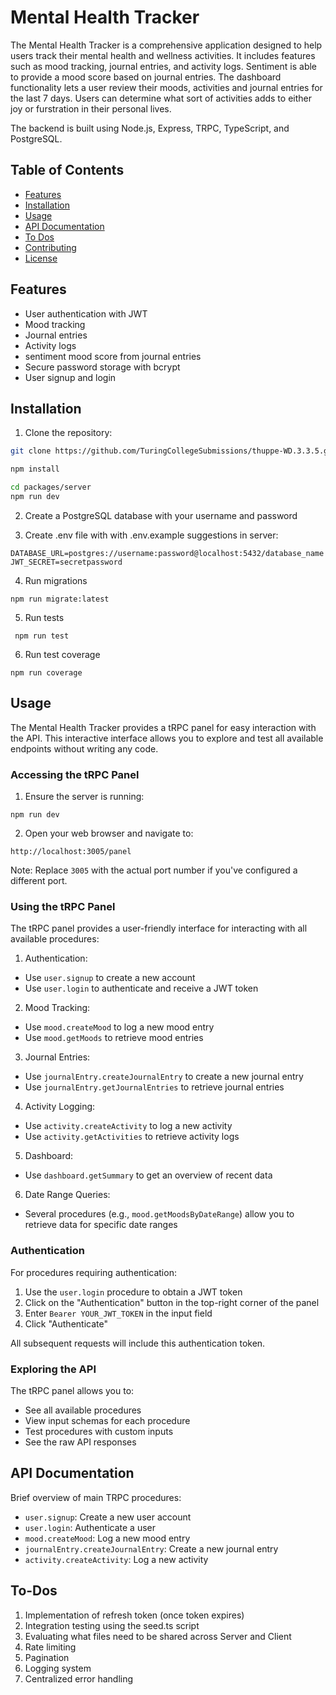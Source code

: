 # Mental Health Tracker

The Mental Health Tracker is a comprehensive application designed to help users track their mental health and wellness activities. It includes features such as mood tracking, journal entries, and activity logs. Sentiment is able to provide a mood score based on journal entries. The dashboard functionality lets a user review their moods, activities and journal entries for the last 7 days.
Users can determine what sort of activities adds to either joy or furstration in their personal lives.

The backend is built using Node.js, Express, TRPC, TypeScript, and PostgreSQL.

## Table of Contents

- [Features](#features)
- [Installation](#installation)
- [Usage](#usage)
- [API Documentation](#api-documentation)
- [To Dos](#to-dos)
- [Contributing](#contributing)
- [License](#license)

## Features

- User authentication with JWT
- Mood tracking
- Journal entries
- Activity logs
- sentiment mood score from journal entries
- Secure password storage with bcrypt
- User signup and login

## Installation

1. Clone the repository:

```bash
git clone https://github.com/TuringCollegeSubmissions/thuppe-WD.3.3.5.git

npm install

cd packages/server
npm run dev
```

2. Create a PostgreSQL database with your username and password

3. Create .env file with with .env.example suggestions in server:
```
DATABASE_URL=postgres://username:password@localhost:5432/database_name
JWT_SECRET=secretpassword
```

4. Run migrations
```
npm run migrate:latest
```

5. Run tests
```
 npm run test
```

6. Run test coverage
```
npm run coverage
```
## Usage

The Mental Health Tracker provides a tRPC panel for easy interaction with the API. This interactive interface allows you to explore and test all available endpoints without writing any code.

### Accessing the tRPC Panel

1. Ensure the server is running:
```
npm run dev
```

2. Open your web browser and navigate to:
```
http://localhost:3005/panel
```

Note: Replace `3005` with the actual port number if you've configured a different port.

### Using the tRPC Panel

The tRPC panel provides a user-friendly interface for interacting with all available procedures:

1. Authentication:
- Use `user.signup` to create a new account
- Use `user.login` to authenticate and receive a JWT token

2. Mood Tracking:
- Use `mood.createMood` to log a new mood entry
- Use `mood.getMoods` to retrieve mood entries

3. Journal Entries:
- Use `journalEntry.createJournalEntry` to create a new journal entry
- Use `journalEntry.getJournalEntries` to retrieve journal entries

4. Activity Logging:
- Use `activity.createActivity` to log a new activity
- Use `activity.getActivities` to retrieve activity logs

5. Dashboard:
- Use `dashboard.getSummary` to get an overview of recent data

6. Date Range Queries:
- Several procedures (e.g., `mood.getMoodsByDateRange`) allow you to retrieve data for specific date ranges

### Authentication

For procedures requiring authentication:

1. Use the `user.login` procedure to obtain a JWT token
2. Click on the "Authentication" button in the top-right corner of the panel
3. Enter `Bearer YOUR_JWT_TOKEN` in the input field
4. Click "Authenticate"

All subsequent requests will include this authentication token.

### Exploring the API

The tRPC panel allows you to:
- See all available procedures
- View input schemas for each procedure
- Test procedures with custom inputs
- See the raw API responses


## API Documentation

Brief overview of main TRPC procedures:
- `user.signup`: Create a new user account
- `user.login`: Authenticate a user
- `mood.createMood`: Log a new mood entry
- `journalEntry.createJournalEntry`: Create a new journal entry
- `activity.createActivity`: Log a new activity


## To-Dos

1. Implementation of refresh token (once token expires)
2. Integration testing using the seed.ts script
3. Evaluating what files need to be shared across Server and Client
4. Rate limiting
5. Pagination
6. Logging system
7. Centralized error handling
